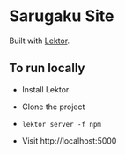 # Sarugaku Site

Built with [Lektor](https://www.getlektor.com).


## To run locally

* Install Lektor

* Clone the project

* `lektor server -f npm`

* Visit http://localhost:5000
